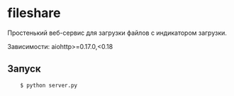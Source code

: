 # fileshare

Простенький веб-сервис для загрузки файлов с индикатором загрузки.

Зависимости: aiohttp>=0.17.0,<0.18

## Запуск
```
    $ python server.py
```
